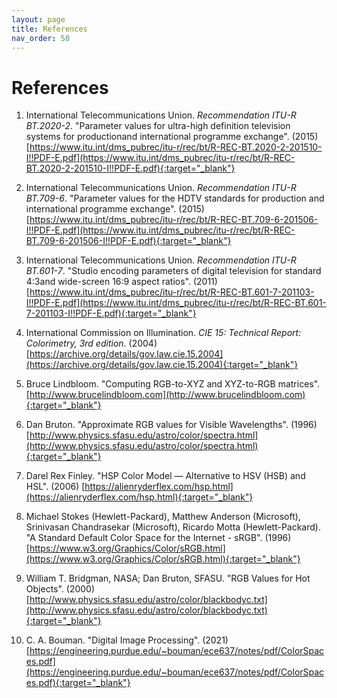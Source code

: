 ```yaml
---
layout: page
title: References
nav_order: 50
---
```


# References

1. International Telecommunications Union. *Recommendation  ITU-R  BT.2020-2*.
"Parameter values for ultra-high definition television systems for productionand international programme exchange". (2015)
[https://www.itu.int/dms_pubrec/itu-r/rec/bt/R-REC-BT.2020-2-201510-I!!PDF-E.pdf](https://www.itu.int/dms_pubrec/itu-r/rec/bt/R-REC-BT.2020-2-201510-I!!PDF-E.pdf){:target="_blank"}

2. International Telecommunications Union. *Recommendation  ITU-R  BT.709-6*.
"Parameter values for the HDTV standards for production and international programme exchange". (2015)
[https://www.itu.int/dms_pubrec/itu-r/rec/bt/R-REC-BT.709-6-201506-I!!PDF-E.pdf](https://www.itu.int/dms_pubrec/itu-r/rec/bt/R-REC-BT.709-6-201506-I!!PDF-E.pdf){:target="_blank"}

3. International Telecommunications Union. *Recommendation  ITU-R  BT.601-7*.
"Studio encoding parameters of digital television for standard 4:3and wide-screen 16:9 aspect ratios". (2011)
[https://www.itu.int/dms_pubrec/itu-r/rec/bt/R-REC-BT.601-7-201103-I!!PDF-E.pdf](https://www.itu.int/dms_pubrec/itu-r/rec/bt/R-REC-BT.601-7-201103-I!!PDF-E.pdf){:target="_blank"}

4. International Commission on Illumination. *CIE 15: Technical Report: Colorimetry, 3rd edition*. (2004)
[https://archive.org/details/gov.law.cie.15.2004](https://archive.org/details/gov.law.cie.15.2004){:target="_blank"}

5. Bruce Lindbloom. "Computing RGB-to-XYZ and XYZ-to-RGB matrices".
[http://www.brucelindbloom.com](http://www.brucelindbloom.com){:target="_blank"}

6. Dan Bruton. "Approximate RGB values for Visible Wavelengths". (1996)
[http://www.physics.sfasu.edu/astro/color/spectra.html](http://www.physics.sfasu.edu/astro/color/spectra.html){:target="_blank"}

7. Darel Rex Finley. "HSP Color Model — Alternative to HSV (HSB) and HSL". (2006)
[https://alienryderflex.com/hsp.html](https://alienryderflex.com/hsp.html){:target="_blank"}

8. Michael Stokes (Hewlett-Packard), Matthew Anderson (Microsoft), Srinivasan Chandrasekar (Microsoft), Ricardo Motta (Hewlett-Packard).
"A Standard Default Color Space for the Internet - sRGB". (1996)
[https://www.w3.org/Graphics/Color/sRGB.html](https://www.w3.org/Graphics/Color/sRGB.html){:target="_blank"}

9. William T. Bridgman, NASA; Dan Bruton, SFASU. "RGB Values for Hot Objects". (2000)
[http://www.physics.sfasu.edu/astro/color/blackbodyc.txt](http://www.physics.sfasu.edu/astro/color/blackbodyc.txt){:target="_blank"}

10. C. A. Bouman. "Digital Image Processing". (2021)
[https://engineering.purdue.edu/~bouman/ece637/notes/pdf/ColorSpaces.pdf](https://engineering.purdue.edu/~bouman/ece637/notes/pdf/ColorSpaces.pdf){:target="_blank"}
